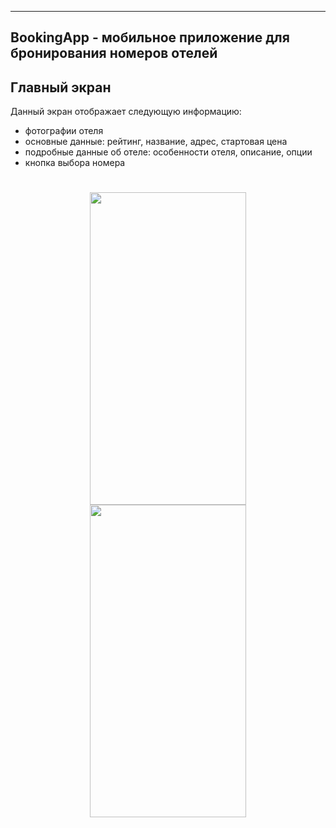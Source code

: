 ___
## BookingApp - мобильное приложение для бронирования номеров отелей
## Главный экран
Данный экран отображает следующую информацию:
- фотографии отеля
- основные данные: рейтинг, название, адрес, стартовая цена
- подробные данные об отеле: особенности отеля, описание, опции
- кнопка выбора номера 
<h1 align="center">
  <img src="https://github.com/laceratione/food-app/assets/43997427/9c038650-6ee6-4fca-8283-66eae8733e39" width="250" height="500">
  <img src="https://github.com/laceratione/food-app/assets/43997427/a9346f9b-4103-43e0-a6b0-c1cb906af819" width="250" height="500">
</h1>
